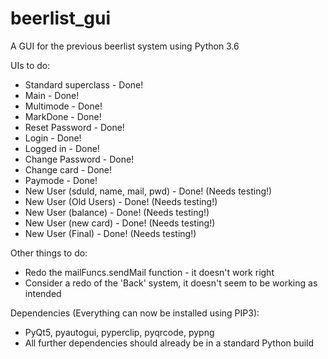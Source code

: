 # beerlist_gui
A GUI for the previous beerlist system using Python 3.6

UIs to do:
 - Standard superclass - Done!
 - Main - Done!
 - Multimode - Done!
 - MarkDone - Done!
 - Reset Password - Done!
 - Login - Done!
 - Logged in - Done!
 - Change Password - Done!
 - Change card - Done!
 - Paymode - Done!
 - New User (sduId, name, mail, pwd) - Done! (Needs testing!)
 - New User (Old Users) - Done! (Needs testing!)
 - New User (balance) - Done! (Needs testing!)
 - New User (new card) - Done! (Needs testing!)
 - New User (Final) - Done! (Needs testing!)
 
Other things to do:
 - Redo the mailFuncs.sendMail function - it doesn't work right
 - Consider a redo of the 'Back' system, it doesn't seem to be working as intended

Dependencies (Everything can now be installed using PIP3): 
 - PyQt5, pyautogui, pyperclip, pyqrcode, pypng
 - All further dependencies should already be in a standard Python build
